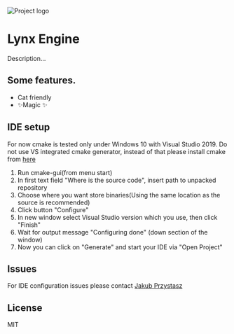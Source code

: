 ![Project logo](/screenshots/logo.png?raw=true)

# Lynx Engine
Description...
## Some features.

- Cat friendly 
- ✨Magic ✨

## IDE setup
For now cmake is tested only under Windows 10 with Visual Studio 2019.
Do not use VS integrated cmake generator, instead of that please install cmake from [here](https://github.com/Kitware/CMake/releases/)
1. Run cmake-gui(from menu start)
2. In first text field "Where is the source code", insert path to unpacked repository
3. Choose where you want store binaries(Using the same location as the source is recommended)
4. Click button "Configure"
5. In new window select Visual Studio version which you use, then click "Finish"
6. Wait for output message "Configuring done" (down section of the window)
7. Now you can click on "Generate" and start your IDE via "Open Project"

## Issues
For IDE configuration issues please contact [Jakub Przystasz](https://github.com/jakubprzystasz)

## License
MIT
